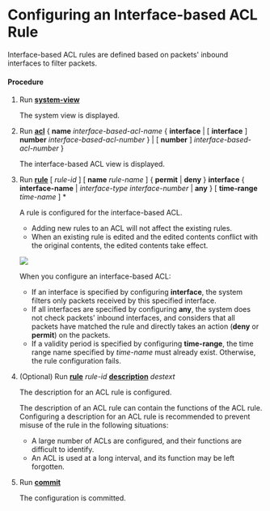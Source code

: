 Configuring an Interface-based ACL Rule
=======================================

Interface-based ACL rules are defined based on packets' inbound interfaces to filter packets.

#### Procedure

1. Run [**system-view**](cmdqueryname=system-view)
   
   
   
   The system view is displayed.
2. Run [**acl**](cmdqueryname=acl+name+interface+interface+number+number) { **name** *interface-based-acl-name* { **interface** | [ **interface** ] **number** *interface-based-acl-number* } | [ **number** ] *interface-based-acl-number* }
   
   
   
   The interface-based ACL view is displayed.
3. Run [**rule**](cmdqueryname=rule+name+permit+deny+interface+any+time-range) [ *rule-id* ] [ **name** *rule-name* ] { **permit** | **deny** } **interface** { **interface-name** | *interface-type* *interface-number* | **any** } [ **time-range** *time-name* ] \*
   
   
   
   A rule is configured for the interface-based ACL.
   
   
   
   * Adding new rules to an ACL will not affect the existing rules.
   * When an existing rule is edited and the edited contents conflict with the original contents, the edited contents take effect.
   
   ![](../../../../public_sys-resources/note_3.0-en-us.png) 
   
   When you configure an interface-based ACL:
   
   * If an interface is specified by configuring **interface**, the system filters only packets received by this specified interface.
   * If all interfaces are specified by configuring **any**, the system does not check packets' inbound interfaces, and considers that all packets have matched the rule and directly takes an action (**deny** or **permit**) on the packets.
   * If a validity period is specified by configuring **time-range**, the time range name specified by *time-name* must already exist. Otherwise, the rule configuration fails.
4. (Optional) Run [**rule**](cmdqueryname=rule) *rule-id* [**description**](cmdqueryname=description) *destext*
   
   
   
   The description for an ACL rule is configured.
   
   
   
   The description of an ACL rule can contain the functions of the ACL rule. Configuring a description for an ACL rule is recommended to prevent misuse of the rule in the following situations:
   * A large number of ACLs are configured, and their functions are difficult to identify.
   * An ACL is used at a long interval, and its function may be left forgotten.
5. Run [**commit**](cmdqueryname=commit)
   
   
   
   The configuration is committed.